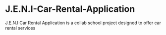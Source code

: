 # J.E.N.I-Car-Rental-Application
J.E.N.I Car Rental Application is a collab school project designed to offer car rental services
